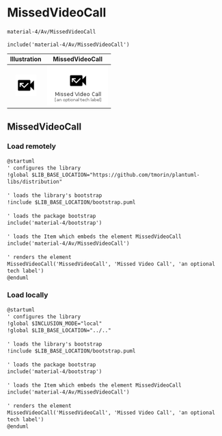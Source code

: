 # MissedVideoCall


```text
material-4/Av/MissedVideoCall
```

```text
include('material-4/Av/MissedVideoCall')
```



| Illustration | MissedVideoCall |
| :---: | :---: |
| ![illustration for Illustration](../../material-4/Av/MissedVideoCall.png) | ![illustration for MissedVideoCall](../../material-4/Av/MissedVideoCall.Local.png) |




## MissedVideoCall

### Load remotely
```plantuml
@startuml
' configures the library
!global $LIB_BASE_LOCATION="https://github.com/tmorin/plantuml-libs/distribution"

' loads the library's bootstrap
!include $LIB_BASE_LOCATION/bootstrap.puml

' loads the package bootstrap
include('material-4/bootstrap')

' loads the Item which embeds the element MissedVideoCall
include('material-4/Av/MissedVideoCall')

' renders the element
MissedVideoCall('MissedVideoCall', 'Missed Video Call', 'an optional tech label')
@enduml
```

### Load locally
```plantuml
@startuml
' configures the library
!global $INCLUSION_MODE="local"
!global $LIB_BASE_LOCATION="../.."

' loads the library's bootstrap
!include $LIB_BASE_LOCATION/bootstrap.puml

' loads the package bootstrap
include('material-4/bootstrap')

' loads the Item which embeds the element MissedVideoCall
include('material-4/Av/MissedVideoCall')

' renders the element
MissedVideoCall('MissedVideoCall', 'Missed Video Call', 'an optional tech label')
@enduml
```

